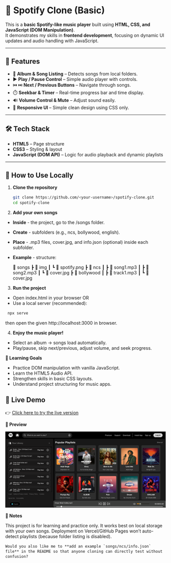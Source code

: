 # 🎵 Spotify Clone (Basic)

This is a **basic Spotify-like music player** built using **HTML, CSS, and JavaScript (DOM Manipulation)**.  
It demonstrates my skills in **frontend development**, focusing on dynamic UI updates and audio handling with JavaScript.

---

## 🚀 Features

- 📂 **Album & Song Listing** – Detects songs from local folders.  
- ▶️ **Play / Pause Control** – Simple audio player with controls.  
- ⏮️ ⏭️ **Next / Previous Buttons** – Navigate through songs.  
- ⏱️ **Seekbar & Timer** – Real-time progress bar and time display.  
- 🔊 **Volume Control & Mute** – Adjust sound easily.  
- 📱 **Responsive UI** – Simple clean design using CSS only.  

---

## 🛠️ Tech Stack

- **HTML5** – Page structure  
- **CSS3** – Styling & layout  
- **JavaScript (DOM API)** – Logic for audio playback and dynamic playlists  

---

## 📂 How to Use Locally

1. **Clone the repository**  
   ```bash
   git clone https://github.com/<your-username>/spotify-clone.git
   cd spotify-clone
2. **Add your own songs**

- **Inside** - the project, go to the /songs folder.
- **Create** - subfolders (e.g., ncs, bollywood, english).
- **Place** - .mp3 files, cover.jpg, and info.json (optional) inside each subfolder.
- **Example** - structure:
  
  📂 songs
 ┣ 📂 img
 ┃ ┗ 📸 spotify.png
 ┣ 📂 ncs
 ┃ ┣ 🎵 song1.mp3
 ┃ ┣ 🎵 song2.mp3
 ┃ ┗ 📜 cover.jpg
 ┣ 📂 bollywood
 ┃ ┣ 🎵 track1.mp3
 ┃ ┗ 📜 cover.jpg

3. **Run the project**

- Open index.html in your browser
  OR
- Use a local server (recommended):
```bash
 npx serve
```
then open the given http://localhost:3000 in browser.

4. **Enjoy the music player!**

- Select an album → songs load automatically.
- Play/pause, skip next/previous, adjust volume, and seek progress.

**🎯 Learning Goals**

- Practice DOM manipulation with vanilla JavaScript.
- Learn the HTML5 Audio API.
- Strengthen skills in basic CSS layouts.
- Understand project structuring for music apps.

## 🚀 Live Demo
👉 [Click here to try the live version](https://spotify-version.vercel.app/)

**📸 Preview**

![App Screenshot](./img/spotify.png)



**🙌 Notes**

This project is for learning and practice only.
It works best on local storage with your own songs.
Deployment on Vercel/GitHub Pages won’t auto-detect playlists (because folder listing is disabled).

```
Would you also like me to **add an example `songs/ncs/info.json` file** in the README so that anyone cloning can directly test without confusion?
```
